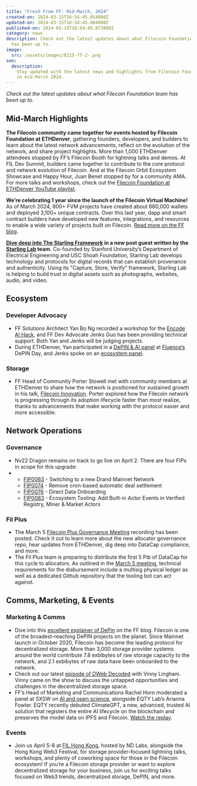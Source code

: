 ```yaml
---
title: "Fresh From FF: Mid-March, 2024"
created-on: 2024-03-15T16:54:45.054000Z
updated-on: 2024-03-15T16:54:45.064000Z
published-on: 2024-03-15T16:54:45.073000Z
category: news
description: Check out the latest updates about what Filecoin Foundation team
  has been up to.
image:
  src: /assets/images/0215-ff-2-.png
seo:
  description:
    Stay updated with the latest news and highlights from Filecoin Foundation
    in mid-March 2024.
---
```


_Check out the latest updates about what Filecoin Foundation team has been up to._

## Mid-March Highlights

**The Filecoin community came together for events hosted by Filecoin Foundation at ETHDenver**, gathering founders, developers, and builders to learn about the latest network advancements, reflect on the evolution of the network, and share project highlights. More than 1,000 ETHDenver attendees stopped by FF’s Filecoin Booth for lightning talks and demos. At FIL Dev Summit, builders came together to contribute to the core protocol and network evolution of Filecoin. And at the Filecoin Orbit Ecosystem Showcase and Happy Hour, Juan Benet stopped by for a community AMA. For more talks and workshops, check out the [Filecoin Foundation at ETHDenver YouTube playlist](https://www.youtube.com/playlist?list=PLp3zrT1ewY0n5abZ0vr8KdPe0AH05-2pR).

**We’re celebrating 1 year since the launch of the Filecoin Virtual Machine!** As of March 2024, 800+ FVM projects have created about 680,000 wallets and deployed 3,100+ unique contracts. Over this last year, dapp and smart contract builders have developed new features, integrations, and resources to enable a wide variety of projects built on Filecoin. [Read more on the FF blog](/blog/one-year-of-programmability-smart-contracts-and-dapp-growth-on-filecoin).

**[Dive deep into The Starling Framework](https://ffdweb.org/blog/the-starling-lab-framework/) in a new post guest written by the [Starling Lab](/ecosystem-explorer/starling-lab) team.** Co-founded by Stanford University’s Department of Electrical Engineering and USC Shoah Foundation, Starling Lab develops technology and protocols for digital records that can establish provenance and authenticity. Using its "Capture, Store, Verify" framework, Starling Lab is helping to build trust in digital assets such as photographs, websites, audio, and video.

## Ecosystem

### Developer Advocacy

- FF Solutions Architect Yan Bo Ng recorded a workshop for the [Encode AI Hack](https://www.encode.club/ai-hackathon), and FF Dev Advocate Jenks Guo has been providing technical support. Both Yan and Jenks will be judging projects.
- During ETHDenver, Yan participated in a [DePIN & AI panel](https://www.youtube.com/watch?v=k1HxuhBBvPg) at [Fluence’s](/ecosystem-explorer/fluence) DePIN Day, and Jenks spoke on an [ecosystem panel](https://www.youtube.com/live/k1HxuhBBvPg?si=959cDKCDgk3hfR5R&t=25508).

### Storage

- FF Head of Community Porter Stowell met with community members at ETHDenver to share how the network is positioned for sustained growth in his talk, [Filecoin Innovation](https://www.youtube.com/watch?v=ur-AwuEvvDo). Porter explored how the Filecoin network is progressing through its adoption lifecycle faster than most realize, thanks to advancements that make working with the protocol easier and more accessible.

## Network Operations

### Governance

- Nv22 Dragon remains on track to go live on April 2. There are four FIPs in scope for this upgrade:
- - [FIP0063](https://github.com/filecoin-project/FIPs/blob/master/FIPS/fip-0063.md) - Switching to a new Drand Mainnet Network
  - [FIP0074](https://github.com/filecoin-project/FIPs/blob/master/FIPS/fip-0074.md) - Remove cron-based automatic deal settlement
  - [FIP0076](https://github.com/filecoin-project/FIPs/blob/master/FIPS/fip-0076.md) - Direct Data Onboarding
  - [FIP0083](https://github.com/filecoin-project/FIPs/blob/master/FIPS/fip-0083.md) - Ecosystem Tooling: Add Built-in Actor Events in Verified Registry, Miner & Market Actors

### Fil Plus

- The March 5 [Filecoin Plus Governance Meeting](https://www.youtube.com/watch?v=KFFJtMBol0o) recording has been posted. Check it out to learn more about the new allocator governance repo, hear updates from ETHDenver, dig deep into DataCap compliance, and more.
- The Fil Plus team is preparing to distribute the first 5 Pib of DataCap for this cycle to allocators. As outlined in the [March 5 meeting](https://www.youtube.com/watch?v=KFFJtMBol0o), technical requirements for the disbursement include a multisig physical ledger as well as a dedicated Github repository that the tooling bot can act against.

## Comms, Marketing, & Events

### Marketing & Comms

- Dive into this [excellent explainer of DePin](/blog/filecoin-as-a-depin-prototype) on the FF blog. Filecoin is one of the broadest-reaching DePIN projects on the planet. Since Mainnet launch in October 2020, Filecoin has become the leading protocol for decentralized storage. More than 3,000 storage provider systems around the world contribute 7.8 exbibytes of raw storage capacity to the network, and 2.1 exbibytes of raw data have been onboarded to the network.
- Check out our latest [episode of DWeb Decoded](https://www.youtube.com/watch?v=7yEoShPUUBM) with Vinny Lingham. Vinny came on the show to discuss the untapped opportunities and challenges in the decentralized storage space.
- FF’s Head of Marketing and Communications Rachel Horn moderated a panel at SXSW on [AI and open science](https://schedule.sxsw.com/2024/events/PP146158), alongside EQTY Lab’s Arianna Fowler. EQTY recently debuted ClimateGPT, a new, advanced, trusted AI solution that registers the entire AI lifecycle on the blockchain and preserves the model data on IPFS and Filecoin. [Watch the replay](https://www.youtube.com/watch?v=b9kkmQ1mzMg).

### Events

- Join us April 5-8 at [FIL Hong Kong](/events/fil-hong-kong-hosted-by-ndlabs), hosted by ND Labs, alongside the Hong Kong Web3 Festival, for storage provider-focused lightning talks, workshops, and plenty of coworking space for those in the Filecoin ecosystem! If you’re a Filecoin storage provider or want to explore decentralized storage for your business, join us for exciting talks focused on Web3 trends, decentralized storage, DePIN, and more.
